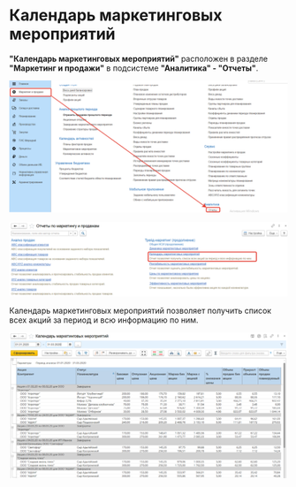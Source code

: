 # Календарь маркетинговых мероприятий

**"Календарь маркетинговых мероприятий"** расположен в разделе **"Маркетинг и продажи"** в подсистеме **"Аналитика" - "Отчеты"**.

[![1][1]][1]

[![2][2]][2]

Календарь маркетинговых мероприятий позволяет получить список всех акций за период и всю информацию по ним.

[![3][3]][3]

[1]: StockReport.assets/1.png
[2]: StockReport.assets/2.png
[3]: StockReport.assets/3.png

